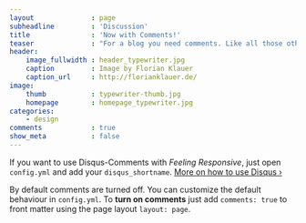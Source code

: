 ```yaml
---
layout              : page
subheadline         : 'Discussion'
title               : 'Now with Comments!'
teaser              : "For a blog you need comments. Like all those other jekyll themes we baked in Disqus. It's easy to set, it works and makes a static jekyll blog more dynamic."
header:
    image_fullwidth : header_typewriter.jpg
    caption         : Image by Florian Klauer
    caption_url     : http://florianklauer.de/
image:
    thumb           : typewriter-thumb.jpg
    homepage        : homepage_typewriter.jpg
categories:
    - design
comments            : true
show_meta           : false
---
```

If you want to use Disqus-Comments with *Feeling Responsive*, just open `config.yml` and add your `disqus_shortname`. [More on how to use Disqus ›](https://disqus.com/websites/)
<!--more-->

By default comments are turned off. You can customize the default behaviour in `config.yml`. To **turn on comments** just add `comments: true` to front matter using the page layout `layout: page`.